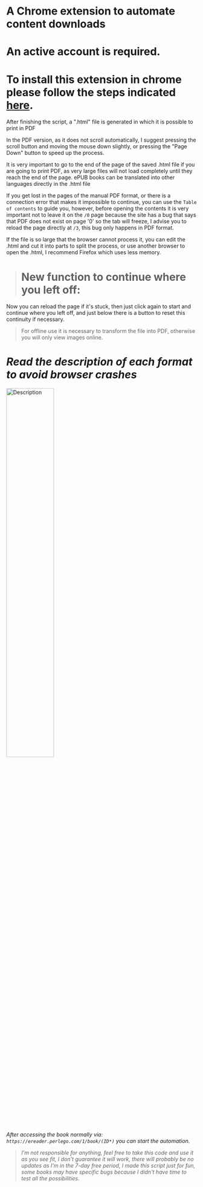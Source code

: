 # A Chrome extension to automate content downloads

# An active account is required.

# To install this extension in chrome please follow the steps indicated [here](https://dev.to/ben/how-to-install-chrome-extensions-manually-from-github-1612).

After finishing the script, a ".html" file is generated in which it is possible to print in PDF

In the PDF version, as it does not scroll automatically, I suggest pressing the scroll button and moving the mouse down slightly, or pressing the "Page Down" button to speed up the process.

It is very important to go to the end of the page of the saved .html file if you are going to print PDF, as very large files will not load completely until they reach the end of the page. ePUB books can be translated into other languages directly in the .html file

If you get lost in the pages of the manual PDF format, or there is a connection error that makes it impossible to continue, you can use the `Table of contents` to guide you, however, before opening the contents it is very important not to leave it on the `/0` page because the site has a bug that says that PDF does not exist on page '0' so the tab will freeze, I advise you to reload the page directly at `/3`, this bug only happens in PDF format.

If the file is so large that the browser cannot process it, you can edit the .html and cut it into parts to split the process, or use another browser to open the .html, I recommend Firefox which uses less memory.

> # New function to continue where you left off:
Now you can reload the page if it's stuck, then just click again to start and continue where you left off, and just below there is a button to reset this continuity if necessary.

> For offline use it is necessary to transform the file into PDF, otherwise you will only view images online.

# *Read the description of each format to avoid browser crashes*
<p align="start">
<img src="https://github.com/GladistonXD/perlego-download/assets/50533550/bfed5fbc-2122-4ab8-b948-e64619ad9b7d" alt="Description" width="50%" height="50%"/>
</p>

*After accessing the book normally via: `https://ereader.perlego.com/1/book/(ID*)` you can start the automation.*

>*I'm not responsible for anything, feel free to take this code and use it as you see fit, I don't guarantee it will work, there will probably be no updates as I'm in the 7-day free period, I made this script just for fun, some books may have specific bugs because I didn't have time to test all the possibilities.*
